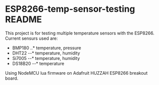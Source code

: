 # ESP8266-temp-sensor-testing README

This project is for testing multiple temperature sensors with the ESP8266. Current sensurs used are:

- BMP180
..* temperature, pressure
- DHT22
--* temperature, humidity
- Si7005
--* temperature, humidity
- DS18B20
--* temperature

Using NodeMCU lua firmware on Adafruit HUZZAH ESP8266 breakout board.
